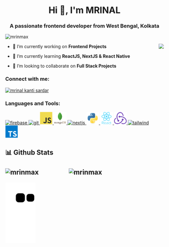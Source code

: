 <h1 align="center">Hi 👋, I'm MRINAL</h1>
<h3 align="center">A passionate frontend developer from West Bengal, Kolkata</h3>

<p align="left"> <img src="https://komarev.com/ghpvc/?username=mrinmax&label=Profile%20views&color=0e75b6&style=flat" alt="mrinmax" /> </p>
<img align="right" height="220px" src="https://c.tenor.com/2uyENRmiUt0AAAAC/coding.gif" />

- 🔭 I’m currently working on **Frontend Projects**

- 🌱 I’m currently learning **ReactJS, NextJS & React Native**

- 👯 I’m looking to collaborate on **Full Stack Projects**

<h3 align="left">Connect with me:</h3>
<p align="left">
<a href="https://www.linkedin.com/in/mrinal-kanti-sardar-410433175/" target="blank"><img align="center" src="https://raw.githubusercontent.com/rahuldkjain/github-profile-readme-generator/master/src/images/icons/Social/linked-in-alt.svg" alt="mrinal kanti sardar" height="30" width="40" /></a>
</p>

<h3 align="left">Languages and Tools:</h3>
<p align="left"> <a href="https://firebase.google.com/" target="_blank" rel="noreferrer"> <img src="https://www.vectorlogo.zone/logos/firebase/firebase-icon.svg" alt="firebase" width="40" height="40"/> </a> <a href="https://git-scm.com/" target="_blank" rel="noreferrer"> <img src="https://www.vectorlogo.zone/logos/git-scm/git-scm-icon.svg" alt="git" width="40" height="40"/> </a> <a href="https://developer.mozilla.org/en-US/docs/Web/JavaScript" target="_blank" rel="noreferrer"> <img src="https://raw.githubusercontent.com/devicons/devicon/master/icons/javascript/javascript-original.svg" alt="javascript" width="40" height="40"/> </a> <a href="https://www.mongodb.com/" target="_blank" rel="noreferrer"> <img src="https://raw.githubusercontent.com/devicons/devicon/master/icons/mongodb/mongodb-original-wordmark.svg" alt="mongodb" width="40" height="40"/> </a> <a href="https://nextjs.org/" target="_blank" rel="noreferrer"> <img src="https://cdn.worldvectorlogo.com/logos/nextjs-2.svg" alt="nextjs" width="40" height="40"/> </a> <a href="https://www.python.org" target="_blank" rel="noreferrer"> <img src="https://raw.githubusercontent.com/devicons/devicon/master/icons/python/python-original.svg" alt="python" width="40" height="40"/> </a> <a href="https://reactjs.org/" target="_blank" rel="noreferrer"> <img src="https://raw.githubusercontent.com/devicons/devicon/master/icons/react/react-original-wordmark.svg" alt="react" width="40" height="40"/> </a> <a href="https://redux.js.org" target="_blank" rel="noreferrer"> <img src="https://raw.githubusercontent.com/devicons/devicon/master/icons/redux/redux-original.svg" alt="redux" width="40" height="40"/> </a> <a href="https://tailwindcss.com/" target="_blank" rel="noreferrer"> <img src="https://www.vectorlogo.zone/logos/tailwindcss/tailwindcss-icon.svg" alt="tailwind" width="40" height="40"/> </a> <a href="https://www.typescriptlang.org/" target="_blank" rel="noreferrer"> <img src="https://raw.githubusercontent.com/devicons/devicon/master/icons/typescript/typescript-original.svg" alt="typescript" width="40" height="40"/> </a> </p>

<h2>📊 Github Stats<h2/>
<p><img align="left" width="40%"  src="https://github-readme-stats.vercel.app/api/top-langs?username=mrinmax&theme=radical&layout=compact" alt="mrinmax" /></p>
<p><img  width="48%"  src="https://github-readme-stats.vercel.app/api?username=mrinmax&show_icons=true&theme=radical" alt="mrinmax" /></p>

  ![Snake animation](https://github.com/rafaballerini/rafaballerini/blob/output/github-contribution-grid-snake.svg)
